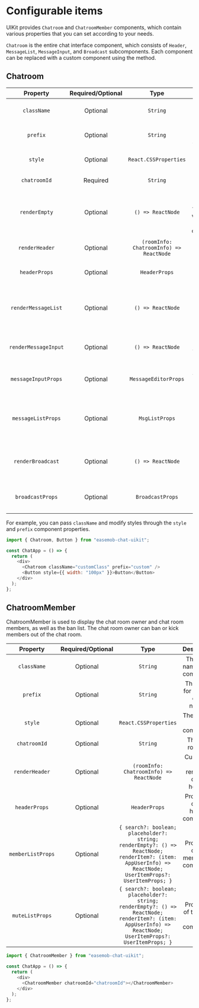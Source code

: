 # Configurable items

UIKit provides `Chatroom` and `ChatroomMember` components, which contain various properties that you can set according to your needs.

`Chatroom` is the entire chat interface component, which consists of `Header`, `MessageList`, `MessageInput`, and `Broadcast` subcomponents. Each component can be replaced with a custom component using the method.

## Chatroom

| Property | Required/Optional | Type | Description |
|:---:|:---:|:---:|:---:|
| `className` | Optional | `String` | The class name of the component. |
| `prefix` | Optional | `String` | The prefix for the CSS class names. |
| `style` | Optional | `React.CSSProperties` | The style of the component. |
| `chatroomId` | Required | `String` | The chat room ID. |
| `renderEmpty` | Optional | `() => ReactNode` | Customize the content for rendering when there is no conversation. |
| `renderHeader` | Optional | `(roomInfo: ChatroomInfo) => ReactNode` | Customize the header rendering. |
| `headerProps` | Optional | `HeaderProps` | Properties of the header component. |
| `renderMessageList` | Optional | `() => ReactNode` | Custom rendering of the chat room message area. |
| `renderMessageInput` | Optional | `() => ReactNode` | Custom rendering of the message input area. |
| `messageInputProps` | Optional | `MessageEditorProps` | Properties of the message input area component. |
| `messageListProps` | Optional | `MsgListProps` | Properties of the chat room message area component. |
| `renderBroadcast` | Optional | `() => ReactNode` | Custom rendering of the global broadcast component. |
| `broadcastProps` | Optional | `BroadcastProps` | Global broadcast component properties. |

For example, you can pass `className` and modify styles through the `style` and `prefix` component properties.

```javascript
import { Chatroom, Button } from "easemob-chat-uikit";

const ChatApp = () => {
  return (
    <div>
      <Chatroom className="customClass" prefix="custom" />
      <Button style={{ width: "100px" }}>Button</Button>
    </div>
  );
};
```

## ChatroomMember

ChatroomMember is used to display the chat room owner and chat room members, as well as the ban list. The chat room owner can ban or kick members out of the chat room.

| Property | Required/Optional | Type | Description |
|:---:|:---:|:---:|:---:|
| `className` | Optional | `String` | The class name of the component. |
| `prefix` | Optional | `String` | The prefix for the CSS class names. |
| `style` | Optional | `React.CSSProperties` | The style of the component. |
| `chatroomId` | Optional | `String` | The chat room ID. |
| `renderHeader` | Optional | `(roomInfo: ChatroomInfo) => ReactNode` | Customize the rendering of the header. |
| `headerProps` | Optional | `HeaderProps` | Properties of the header component. |
| `memberListProps` | Optional | `{ search?: boolean; placeholder?: string; renderEmpty?: () => ReactNode; renderItem?: (item: AppUserInfo) => ReactNode; UserItemProps?: UserItemProps; }` | Properties of the member list component. |
| `muteListProps` | Optional | `{ search?: boolean; placeholder?: string; renderEmpty?: () => ReactNode; renderItem?: (item: AppUserInfo) => ReactNode; UserItemProps?: UserItemProps; }` | Properties of the mute list component. |

```javascript
import { ChatroomMember } from "easemob-chat-uikit";

const ChatApp = () => {
  return (
    <div>
      <ChatroomMember chatroomId="chatroomId"></ChatroomMember>
    </div>
  );
};
```


